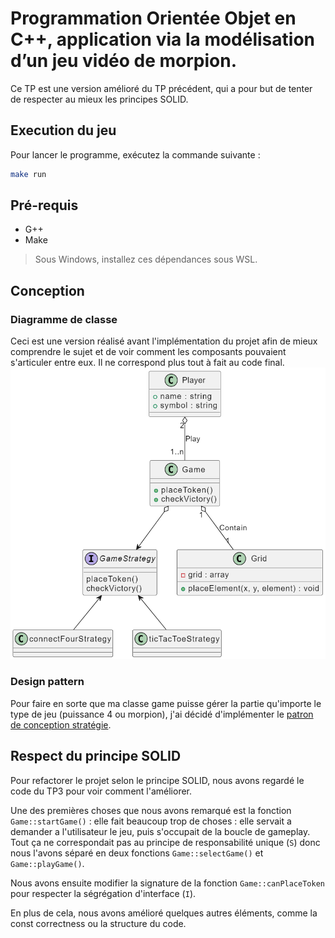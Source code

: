 # Programmation Orientée Objet en C++, application via la modélisation d’un jeu vidéo de morpion.

Ce TP est une version amélioré du TP précédent, qui a pour but de tenter de respecter au mieux les principes SOLID.

## Execution du jeu
Pour lancer le programme, exécutez la commande suivante :
```bash
make run
```

## Pré-requis
- G++
- Make

> Sous Windows, installez ces dépendances sous WSL.

## Conception
### Diagramme de classe
Ceci est une version réalisé avant l'implémentation du projet afin de mieux comprendre le sujet et de voir comment les composants pouvaient s'articuler entre eux.
Il ne correspond plus tout à fait au code final.
![](./class_diagram.png)

### Design pattern
Pour faire en sorte que ma classe game puisse gérer la partie qu'importe le type de jeu (puissance 4 ou morpion), j'ai décidé d'implémenter le [patron de conception stratégie](https://refactoring.guru/design-patterns/strategy).

## Respect du principe SOLID

Pour refactorer le projet selon le principe SOLID, nous avons regardé le code du TP3 pour voir comment l'améliorer.

Une des premières choses que nous avons remarqué est la fonction `Game::startGame()` : elle fait beaucoup trop de choses : elle servait a demander a l'utilisateur le jeu, puis s'occupait de la boucle de gameplay. Tout ça ne correspondait pas au principe de responsabilité unique (`S`) donc nous l'avons séparé en deux fonctions `Game::selectGame()` et `Game::playGame()`.  

Nous avons ensuite modifier la signature de la fonction `Game::canPlaceToken` pour respecter la ségrégation d'interface (`I`).

En plus de cela, nous avons amélioré quelques autres éléments, comme la const correctness ou la structure du code.